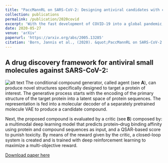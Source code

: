 ```yaml
---
title: "PaccMannRL on SARS-CoV-2: Designing antiviral candidates with conditional generative models"
collection: publications
permalink: /publication/2020covid
excerpt: 'With the fast development of COVID-19 into a global pandemic, scientists around the globe are desperately searching for effective antiviral therapeutic agents. Bridging systems biology and drug discovery, we propose a deep learning framework for conditional de novo design of antiviral candidate drugs tailored against given protein targets. First, we train a multimodal ligand--protein binding affinity model on predicting affinities of antiviral compounds to target proteins and couple this model with pharmacological toxicity predictors. Exploiting this multi-objective as a reward function of a conditional molecular generator (consisting of two VAEs), we showcase a framework that navigates the chemical space toward regions with more antiviral molecules. Specifically, we explore a challenging setting of generating ligands against unseen protein targets by performing a leave-one-out-cross-validation on 41 SARS-CoV-2-related target proteins. Using deep RL, it is demonstrated that in 35 out of 41 cases, the generation is biased towards sampling more binding ligands, with an average increase of 83% comparing to an unbiased VAE.'
date: 2020-05-27
venue: 'arXiv'
paperurl: 'https://arxiv.org/abs/2005.13285'
citation: 'Born, Jannis et al., (2020). &quot;PaccMannRL on SARS-CoV-2: Designing antiviral candidates with conditional generative models.&quot; <i>arXiv</i>2005(13285)'
---
```


## A drug discovery framework for antiviral small molecules against SARS-CoV-2:
![alt text](http://mfilipav.github.io/files/paccmann_covid.png "Paccmann RL scheme")
The conditional compound generator, called agent (see **A**), can produce novel structures specifically designed to target a protein of interest. The generative process starts with the encoding of the primary structure of the target protein into a latent space of protein sequences. The representation is fed into a molecular decoder of a separately pretrained molecule VAE to produce a candidate compound. 

Next, the proposed compound is evaluated by a critic (see **B**) composed by: a multimodal deep learning model that predicts protein–drug binding affinity using protein and compound sequences as input, and a QSAR-based score to punish toxicity. By means of the reward given by the critic, a closed-loop system is created and is trained with deep reinforcement learning to maximize a multi-objective reward.


[Download paper here](https://arxiv.org/pdf/2005.13285)

